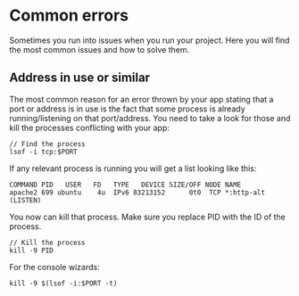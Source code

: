 # Common errors

Sometimes you run into issues when you run your project. Here you will find the most common issues and how to solve them.

## Address in use or similar

The most common reason for an error thrown by your app stating that a port or address is in use is the fact that some process is already running/listening on that port/address. You need to take a look for those and kill the processes conflicting with your app:

    // Find the process
    lsof -i tcp:$PORT

If any relevant process is running you will get a list looking like this:

    COMMAND PID   USER   FD   TYPE   DEVICE SIZE/OFF NODE NAME
    apache2 699 ubuntu    4u  IPv6 83213152      0t0  TCP *:http-alt (LISTEN)
    
You now can kill that process. Make sure you replace PID with the ID of the process.

    // Kill the process
    kill -9 PID
    
For the console wizards:

    kill -9 $(lsof -i:$PORT -t)
